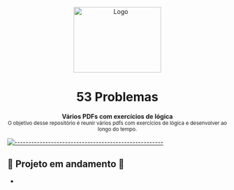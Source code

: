 <p align="center">
  <img src="https://user-images.githubusercontent.com/60453269/216774775-c25bc414-a98a-4618-93b9-78311b080c4f.png" alt="Logo" width="200" height="150" />
</p>


<h1 align="center"> 53 Problemas </h1>

<p align="center">
  <b> Vários PDFs com exercícios de lógica </b></br>
  <sub> O objetivo desse repositório é reunir vários pdfs com exercícios de lógica e desenvolver ao longo do tempo.
  <sub>
</p>

[![-----------------------------------------------------](https://raw.githubusercontent.com/andreasbm/readme/master/assets/lines/colored.png)](#table-of-contents)


## 🚧 Projeto em andamento 🚧

- 
